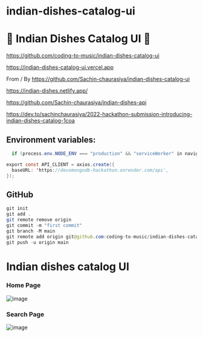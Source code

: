 # indian-dishes-catalog-ui

# 🚀 Indian Dishes Catalog UI 🚀

https://github.com/coding-to-music/indian-dishes-catalog-ui

https://indian-dishes-catalog-ui.vercel.app

From / By https://github.com/Sachin-chaurasiya/indian-dishes-catalog-ui

https://indian-dishes.netlify.app/

https://github.com/Sachin-chaurasiya/indian-dishes-api

https://dev.to/sachinchaurasiya/2022-hackathon-submission-introducing-indian-dishes-catalog-1coa

## Environment variables:

```java
  if (process.env.NODE_ENV === "production" && "serviceWorker" in navigator) {

export const API_CLIENT = axios.create({
  baseURL: 'https://devxmongodb-hackathon.onrender.com/api',
});

```

## GitHub

```java
git init
git add .
git remote remove origin
git commit -m "first commit"
git branch -M main
git remote add origin git@github.com:coding-to-music/indian-dishes-catalog-ui.git
git push -u origin main
```

# Indian dishes catalog UI

### Home Page

![image](https://user-images.githubusercontent.com/59080942/202895741-905f698a-74c5-4d24-a63e-29ba5b8d1a81.png)

### Search Page

![image](https://user-images.githubusercontent.com/59080942/202916411-7b621de9-04ce-4b89-bc1b-20de56ff2826.png)


